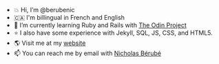 - :boom: Hi, I’m @berubenic
- &#127464;&#127462; I'm billingual in French and English 
- 🌱 I’m currently learning Ruby and Rails with [The Odin Project](https://www.theodinproject.com)
- :star: I also have some experience with Jekyll, SQL, JS, CSS, and HTML5.
- :earth_americas: Visit me at my [website](https://nicholasberube.com)
- 📫 You can reach me by email with <a href="mailto:berubenic@gmail.com" target="_blank">Nicholas Bérubé</a> 
